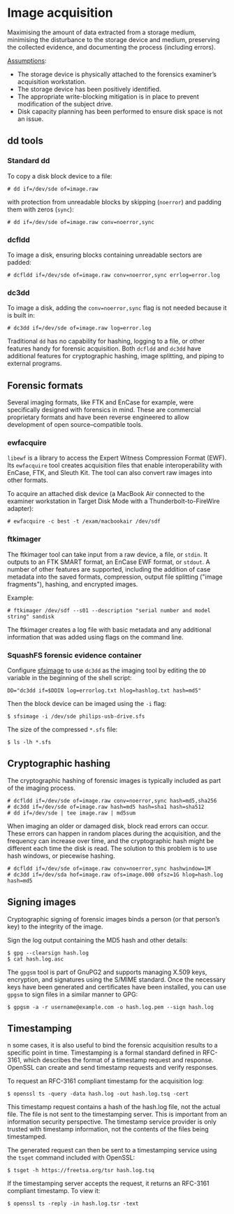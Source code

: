 # Image acquisition

Maximising the amount of data extracted from a storage medium, minimising the disturbance to the storage device and medium, preserving the collected evidence, and documenting the process (including errors).

[Assumptions](preparation.md):

* The storage device is physically attached to the forensics examiner’s acquisition workstation.
* The storage device has been positively identified.
* The appropriate write-blocking mitigation is in place to prevent modification of the subject drive.
* Disk capacity planning has been performed to ensure disk space is not an issue.

## dd tools

### Standard dd

To copy a disk block device to a file:

    # dd if=/dev/sde of=image.raw

with protection from unreadable blocks by skipping (`noerror`) and padding them with zeros (`sync`):

    # dd if=/dev/sde of=image.raw conv=noerror,sync

### dcfldd

To image a disk, ensuring blocks containing unreadable sectors are padded:

    # dcfldd if=/dev/sde of=image.raw conv=noerror,sync errlog=error.log

### dc3dd

To image a disk, adding the `conv=noerror,sync` flag is not needed because it is built in:

    # dc3dd if=/dev/sde of=image.raw log=error.log

Traditional `dd` has no capability for hashing, logging to a file, or other features handy for forensic acquisition. Both `dcfldd` and `dc3dd` have additional features for cryptographic hashing, image splitting, and piping to external programs.

## Forensic formats

Several imaging formats, like FTK and EnCase for example, were specifically designed with forensics in mind. These are commercial proprietary formats and have been reverse engineered to allow development of open source–compatible tools.

### ewfacquire

`libewf` is a library to access the Expert Witness Compression Format (EWF). Its `ewfacquire` tool creates acquisition files that enable interoperability with EnCase, FTK, and Sleuth Kit. The tool can also convert raw images into other formats.

To acquire an attached disk device (a MacBook Air connected to the examiner workstation in Target Disk Mode with a Thunderbolt-to-FireWire adapter):

```text
# ewfacquire -c best -t /exam/macbookair /dev/sdf
```

### ftkimager

The ftkimager tool can take input from a raw device, a file, or `stdin`. It outputs to an FTK SMART format, an EnCase EWF format, or `stdout`. A number of other features are supported, including the addition of case metadata into the saved formats, compression, output file splitting ("image fragments"), hashing, and encrypted images.

Example:

```text
# ftkimager /dev/sdf --s01 --description "serial number and model string" sandisk
```

The ftkimager creates a log file with basic metadata and any additional information that was added using flags on the command line.

### SquashFS forensic evidence container

Configure [sfsimage](https://testlab.tymyrddin.dev/docs/dfir/squashfs) to use `dc3dd` as the imaging tool by editing the `DD` variable in the beginning of the shell script:

    DD="dc3dd if=$DDIN log=errorlog.txt hlog=hashlog.txt hash=md5"

Then the block device can be imaged using the `-i` flag:

    $ sfsimage -i /dev/sde philips-usb-drive.sfs

The size of the compressed `*.sfs` file:

    $ ls -lh *.sfs

## Cryptographic hashing

The cryptographic hashing of forensic images is typically included as part of the imaging process.

    # dcfldd if=/dev/sde of=image.raw conv=noerror,sync hash=md5,sha256
    # dc3dd if=/dev/sde of=image.raw hash=md5 hash=sha1 hash=sha512
    # dd if=/dev/sde | tee image.raw | md5sum

When imaging an older or damaged disk, block read errors can occur. These errors can happen in random places during the acquisition, and the frequency can increase over time, and the cryptographic hash might be different each time the disk is read. The solution to this problem is to use hash windows, or piecewise hashing.

    # dcfldd if=/dev/sde of=image.raw conv=noerror,sync hashwindow=1M
    # dc3dd if=/dev/sda hof=image.raw ofs=image.000 ofsz=1G hlog=hash.log hash=md5

## Signing images

Cryptographic signing of forensic images binds a person (or that person’s key) to the integrity of the image.

Sign the log output containing the MD5 hash and other details:

    $ gpg --clearsign hash.log
    $ cat hash.log.asc

The `gpgsm` tool is part of GnuPG2 and supports managing X.509 keys, encryption, and signatures using the S/MIME standard. Once the necessary keys have been generated and certificates have been installed, you can use `gpgsm` to sign files in a similar manner to GPG:

    $ gpgsm -a -r username@example.com -o hash.log.pem --sign hash.log

## Timestamping

n some cases, it is also useful to bind the forensic acquisition results to a specific point in time. Timestamping is a formal standard defined in RFC-3161, which describes the format of a timestamp request and response. OpenSSL can create and send timestamp requests and verify responses.

To request an RFC-3161 compliant timestamp for the acquisition log:

    $ openssl ts -query -data hash.log -out hash.log.tsq -cert

This timestamp request contains a hash of the hash.log file, not the actual file. The file is not sent to the timestamping server. This is important from an information security perspective. The timestamp service provider is only trusted with timestamp information, not the contents of the files being timestamped.

The generated request can then be sent to a timestamping service using the `tsget` command included with OpenSSL:

    $ tsget -h https://freetsa.org/tsr hash.log.tsq

If the timestamping server accepts the request, it returns an RFC-3161 compliant timestamp. To view it:

    $ openssl ts -reply -in hash.log.tsr -text

